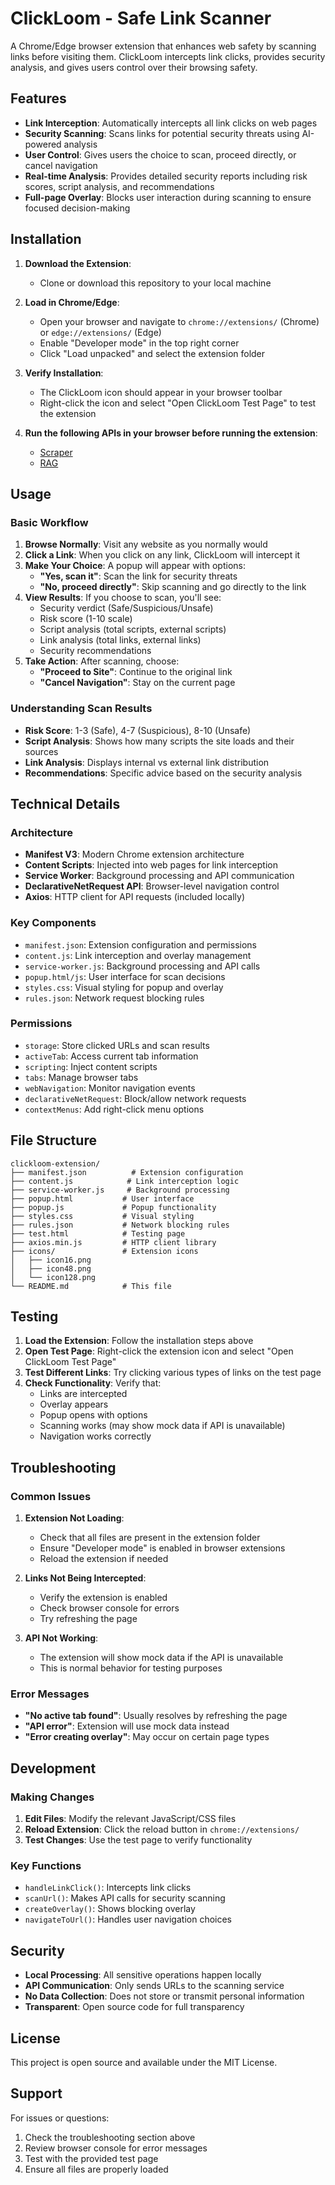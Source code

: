 # ClickLoom - Safe Link Scanner

A Chrome/Edge browser extension that enhances web safety by scanning links before visiting them. ClickLoom intercepts link clicks, provides security analysis, and gives users control over their browsing safety.

## Features

- **Link Interception**: Automatically intercepts all link clicks on web pages
- **Security Scanning**: Scans links for potential security threats using AI-powered analysis
- **User Control**: Gives users the choice to scan, proceed directly, or cancel navigation
- **Real-time Analysis**: Provides detailed security reports including risk scores, script analysis, and recommendations
- **Full-page Overlay**: Blocks user interaction during scanning to ensure focused decision-making

## Installation

1. **Download the Extension**:
   - Clone or download this repository to your local machine

2. **Load in Chrome/Edge**:
   - Open your browser and navigate to `chrome://extensions/` (Chrome) or `edge://extensions/` (Edge)
   - Enable "Developer mode" in the top right corner
   - Click "Load unpacked" and select the extension folder

3. **Verify Installation**:
   - The ClickLoom icon should appear in your browser toolbar
   - Right-click the icon and select "Open ClickLoom Test Page" to test the extension

4. **Run the following APIs in your browser before running the extension**:
   - [Scraper](https://clickloom-scraper.onrender.com/healthy)
   - [RAG](https://llm-2g3j.onrender.com/healthy)

## Usage

### Basic Workflow

1. **Browse Normally**: Visit any website as you normally would
2. **Click a Link**: When you click on any link, ClickLoom will intercept it
3. **Make Your Choice**: A popup will appear with options:
   - **"Yes, scan it"**: Scan the link for security threats
   - **"No, proceed directly"**: Skip scanning and go directly to the link
4. **View Results**: If you choose to scan, you'll see:
   - Security verdict (Safe/Suspicious/Unsafe)
   - Risk score (1-10 scale)
   - Script analysis (total scripts, external scripts)
   - Link analysis (total links, external links)
   - Security recommendations
5. **Take Action**: After scanning, choose:
   - **"Proceed to Site"**: Continue to the original link
   - **"Cancel Navigation"**: Stay on the current page

### Understanding Scan Results

- **Risk Score**: 1-3 (Safe), 4-7 (Suspicious), 8-10 (Unsafe)
- **Script Analysis**: Shows how many scripts the site loads and their sources
- **Link Analysis**: Displays internal vs external link distribution
- **Recommendations**: Specific advice based on the security analysis

## Technical Details

### Architecture

- **Manifest V3**: Modern Chrome extension architecture
- **Content Scripts**: Injected into web pages for link interception
- **Service Worker**: Background processing and API communication
- **DeclarativeNetRequest API**: Browser-level navigation control
- **Axios**: HTTP client for API requests (included locally)

### Key Components

- `manifest.json`: Extension configuration and permissions
- `content.js`: Link interception and overlay management
- `service-worker.js`: Background processing and API calls
- `popup.html/js`: User interface for scan decisions
- `styles.css`: Visual styling for popup and overlay
- `rules.json`: Network request blocking rules

### Permissions

- `storage`: Store clicked URLs and scan results
- `activeTab`: Access current tab information
- `scripting`: Inject content scripts
- `tabs`: Manage browser tabs
- `webNavigation`: Monitor navigation events
- `declarativeNetRequest`: Block/allow network requests
- `contextMenus`: Add right-click menu options

## File Structure

```
clickloom-extension/
├── manifest.json          # Extension configuration
├── content.js            # Link interception logic
├── service-worker.js     # Background processing
├── popup.html           # User interface
├── popup.js             # Popup functionality
├── styles.css           # Visual styling
├── rules.json           # Network blocking rules
├── test.html            # Testing page
├── axios.min.js         # HTTP client library
├── icons/               # Extension icons
│   ├── icon16.png
│   ├── icon48.png
│   └── icon128.png
└── README.md            # This file
```

## Testing

1. **Load the Extension**: Follow the installation steps above
2. **Open Test Page**: Right-click the extension icon and select "Open ClickLoom Test Page"
3. **Test Different Links**: Try clicking various types of links on the test page
4. **Check Functionality**: Verify that:
   - Links are intercepted
   - Overlay appears
   - Popup opens with options
   - Scanning works (may show mock data if API is unavailable)
   - Navigation works correctly

## Troubleshooting

### Common Issues

1. **Extension Not Loading**:
   - Check that all files are present in the extension folder
   - Ensure "Developer mode" is enabled in browser extensions
   - Reload the extension if needed

2. **Links Not Being Intercepted**:
   - Verify the extension is enabled
   - Check browser console for errors
   - Try refreshing the page

3. **API Not Working**:
   - The extension will show mock data if the API is unavailable
   - This is normal behavior for testing purposes

### Error Messages

- **"No active tab found"**: Usually resolves by refreshing the page
- **"API error"**: Extension will use mock data instead
- **"Error creating overlay"**: May occur on certain page types

## Development

### Making Changes

1. **Edit Files**: Modify the relevant JavaScript/CSS files
2. **Reload Extension**: Click the reload button in `chrome://extensions/`
3. **Test Changes**: Use the test page to verify functionality

### Key Functions

- `handleLinkClick()`: Intercepts link clicks
- `scanUrl()`: Makes API calls for security scanning
- `createOverlay()`: Shows blocking overlay
- `navigateToUrl()`: Handles user navigation choices

## Security

- **Local Processing**: All sensitive operations happen locally
- **API Communication**: Only sends URLs to the scanning service
- **No Data Collection**: Does not store or transmit personal information
- **Transparent**: Open source code for full transparency

## License

This project is open source and available under the MIT License.

## Support

For issues or questions:
1. Check the troubleshooting section above
2. Review browser console for error messages
3. Test with the provided test page
4. Ensure all files are properly loaded 
